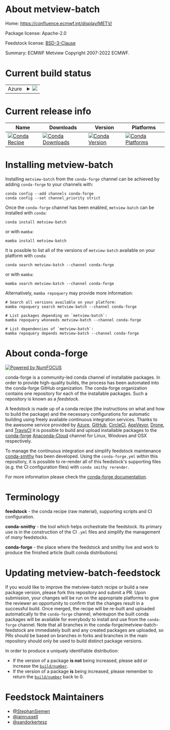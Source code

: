About metview-batch
===================

Home: https://confluence.ecmwf.int/display/METV/

Package license: Apache-2.0

Feedstock license: [BSD-3-Clause](https://github.com/conda-forge/metview-batch-feedstock/blob/main/LICENSE.txt)

Summary: ECMWF Metview Copyright 2007-2022 ECMWF.

Current build status
====================


<table>
    
  <tr>
    <td>Azure</td>
    <td>
      <details>
        <summary>
          <a href="https://dev.azure.com/conda-forge/feedstock-builds/_build/latest?definitionId=8962&branchName=main">
            <img src="https://dev.azure.com/conda-forge/feedstock-builds/_apis/build/status/metview-batch-feedstock?branchName=main">
          </a>
        </summary>
        <table>
          <thead><tr><th>Variant</th><th>Status</th></tr></thead>
          <tbody><tr>
              <td>linux_64</td>
              <td>
                <a href="https://dev.azure.com/conda-forge/feedstock-builds/_build/latest?definitionId=8962&branchName=main">
                  <img src="https://dev.azure.com/conda-forge/feedstock-builds/_apis/build/status/metview-batch-feedstock?branchName=main&jobName=linux&configuration=linux_64_" alt="variant">
                </a>
              </td>
            </tr><tr>
              <td>osx_64</td>
              <td>
                <a href="https://dev.azure.com/conda-forge/feedstock-builds/_build/latest?definitionId=8962&branchName=main">
                  <img src="https://dev.azure.com/conda-forge/feedstock-builds/_apis/build/status/metview-batch-feedstock?branchName=main&jobName=osx&configuration=osx_64_" alt="variant">
                </a>
              </td>
            </tr>
          </tbody>
        </table>
      </details>
    </td>
  </tr>
</table>

Current release info
====================

| Name | Downloads | Version | Platforms |
| --- | --- | --- | --- |
| [![Conda Recipe](https://img.shields.io/badge/recipe-metview--batch-green.svg)](https://anaconda.org/conda-forge/metview-batch) | [![Conda Downloads](https://img.shields.io/conda/dn/conda-forge/metview-batch.svg)](https://anaconda.org/conda-forge/metview-batch) | [![Conda Version](https://img.shields.io/conda/vn/conda-forge/metview-batch.svg)](https://anaconda.org/conda-forge/metview-batch) | [![Conda Platforms](https://img.shields.io/conda/pn/conda-forge/metview-batch.svg)](https://anaconda.org/conda-forge/metview-batch) |

Installing metview-batch
========================

Installing `metview-batch` from the `conda-forge` channel can be achieved by adding `conda-forge` to your channels with:

```
conda config --add channels conda-forge
conda config --set channel_priority strict
```

Once the `conda-forge` channel has been enabled, `metview-batch` can be installed with `conda`:

```
conda install metview-batch
```

or with `mamba`:

```
mamba install metview-batch
```

It is possible to list all of the versions of `metview-batch` available on your platform with `conda`:

```
conda search metview-batch --channel conda-forge
```

or with `mamba`:

```
mamba search metview-batch --channel conda-forge
```

Alternatively, `mamba repoquery` may provide more information:

```
# Search all versions available on your platform:
mamba repoquery search metview-batch --channel conda-forge

# List packages depending on `metview-batch`:
mamba repoquery whoneeds metview-batch --channel conda-forge

# List dependencies of `metview-batch`:
mamba repoquery depends metview-batch --channel conda-forge
```


About conda-forge
=================

[![Powered by
NumFOCUS](https://img.shields.io/badge/powered%20by-NumFOCUS-orange.svg?style=flat&colorA=E1523D&colorB=007D8A)](https://numfocus.org)

conda-forge is a community-led conda channel of installable packages.
In order to provide high-quality builds, the process has been automated into the
conda-forge GitHub organization. The conda-forge organization contains one repository
for each of the installable packages. Such a repository is known as a *feedstock*.

A feedstock is made up of a conda recipe (the instructions on what and how to build
the package) and the necessary configurations for automatic building using freely
available continuous integration services. Thanks to the awesome service provided by
[Azure](https://azure.microsoft.com/en-us/services/devops/), [GitHub](https://github.com/),
[CircleCI](https://circleci.com/), [AppVeyor](https://www.appveyor.com/),
[Drone](https://cloud.drone.io/welcome), and [TravisCI](https://travis-ci.com/)
it is possible to build and upload installable packages to the
[conda-forge](https://anaconda.org/conda-forge) [Anaconda-Cloud](https://anaconda.org/)
channel for Linux, Windows and OSX respectively.

To manage the continuous integration and simplify feedstock maintenance
[conda-smithy](https://github.com/conda-forge/conda-smithy) has been developed.
Using the ``conda-forge.yml`` within this repository, it is possible to re-render all of
this feedstock's supporting files (e.g. the CI configuration files) with ``conda smithy rerender``.

For more information please check the [conda-forge documentation](https://conda-forge.org/docs/).

Terminology
===========

**feedstock** - the conda recipe (raw material), supporting scripts and CI configuration.

**conda-smithy** - the tool which helps orchestrate the feedstock.
                   Its primary use is in the construction of the CI ``.yml`` files
                   and simplify the management of *many* feedstocks.

**conda-forge** - the place where the feedstock and smithy live and work to
                  produce the finished article (built conda distributions)


Updating metview-batch-feedstock
================================

If you would like to improve the metview-batch recipe or build a new
package version, please fork this repository and submit a PR. Upon submission,
your changes will be run on the appropriate platforms to give the reviewer an
opportunity to confirm that the changes result in a successful build. Once
merged, the recipe will be re-built and uploaded automatically to the
`conda-forge` channel, whereupon the built conda packages will be available for
everybody to install and use from the `conda-forge` channel.
Note that all branches in the conda-forge/metview-batch-feedstock are
immediately built and any created packages are uploaded, so PRs should be based
on branches in forks and branches in the main repository should only be used to
build distinct package versions.

In order to produce a uniquely identifiable distribution:
 * If the version of a package **is not** being increased, please add or increase
   the [``build/number``](https://docs.conda.io/projects/conda-build/en/latest/resources/define-metadata.html#build-number-and-string).
 * If the version of a package **is** being increased, please remember to return
   the [``build/number``](https://docs.conda.io/projects/conda-build/en/latest/resources/define-metadata.html#build-number-and-string)
   back to 0.

Feedstock Maintainers
=====================

* [@StephanSiemen](https://github.com/StephanSiemen/)
* [@iainrussell](https://github.com/iainrussell/)
* [@sandorkertesz](https://github.com/sandorkertesz/)

